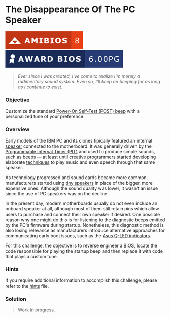 # The Disappearance Of The PC Speaker

![AMIBIOS 8]
![Award Modular BIOS v6.00PG]

> _Ever since I was created, I've come to realize I'm merely a rudimentary_
> _sound system. Even so, I'll keep on beeping for as long as I continue to_
> _exist._

### Objective

Customize the standard [Power-On Self-Test (POST) beep] with a personalized
tune of your preference.

### Overview

Early models of the IBM PC and its clones tipically featured an internal
[speaker] connected to the motherboard. It was generally driven by the
[Programmable Interval Timer (PIT)] and used to produce simple sounds, such as
beeps — at least until creative programmers started developing elaborate
[techniques] to play music and even speech through that same speaker.

As technology progressed and sound cards became more common, manufacturers 
started using [tiny speakers] in place of the bigger, more expensive ones.
Although the sound quality was lower, it wasn't an issue since the use of PC
speakers was on the decline.

In the present day, modern motherboards usually do not even include an onboard
speaker at all, although most of them still retain pins which allow users to
purchase and connect their own speaker if desired. One possible reason why one
might do this is for listening to the diagnostic beeps emitted by the PC's
firmware during startup. Nonetheless, this diagnostic method is also losing
relevance as manufacturers introduce alternative approaches for communicating
early boot issues, such as the [Asus Q-LED indicators].

For this challenge, the objective is to reverse engineer a BIOS, locate the
code responsible for playing the startup beep and then replace it with code
that plays a custom tune.

### Hints

If you require additional information to accomplish this challenge, please
refer to the [hints] file.

### Solution

> Work in progress.

<!-- External links -->
[Asus Q-LED indicators]: https://www.asus.com/support/FAQ/1042678/
[Power-On Self-Test (POST) beep]: https://en.wikipedia.org/wiki/Power-on_self-test#Progress_and_error_reporting
[Programmable Interval Timer (PIT)]: https://wiki.osdev.org/Programmable_Interval_Timer
[speaker]: https://wiki.osdev.org/PC_Speaker
[techniques]: https://www.youtube.com/watch?v=jD4m9JvLy2Y
[tiny speakers]: https://commons.wikimedia.org/wiki/File:PC-Speaker_IMG_9311-9312.JPG

<!-- Internal links -->
[hints]: hints/README.md

<!-- Included assets -->
[AMIBIOS 8]: ../../../assets/badges/amibios_8.svg
[Award Modular BIOS v6.00PG]: ../../../assets/badges/award_6-00PG.svg